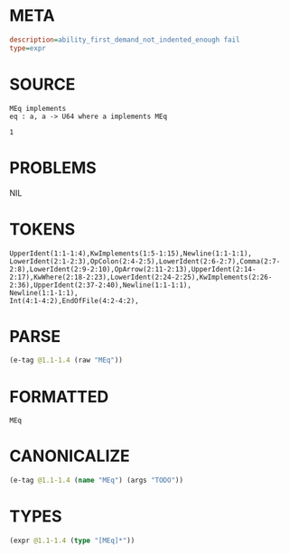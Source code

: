 # META
~~~ini
description=ability_first_demand_not_indented_enough fail
type=expr
~~~
# SOURCE
~~~roc
MEq implements
eq : a, a -> U64 where a implements MEq

1
~~~
# PROBLEMS
NIL
# TOKENS
~~~zig
UpperIdent(1:1-1:4),KwImplements(1:5-1:15),Newline(1:1-1:1),
LowerIdent(2:1-2:3),OpColon(2:4-2:5),LowerIdent(2:6-2:7),Comma(2:7-2:8),LowerIdent(2:9-2:10),OpArrow(2:11-2:13),UpperIdent(2:14-2:17),KwWhere(2:18-2:23),LowerIdent(2:24-2:25),KwImplements(2:26-2:36),UpperIdent(2:37-2:40),Newline(1:1-1:1),
Newline(1:1-1:1),
Int(4:1-4:2),EndOfFile(4:2-4:2),
~~~
# PARSE
~~~clojure
(e-tag @1.1-1.4 (raw "MEq"))
~~~
# FORMATTED
~~~roc
MEq
~~~
# CANONICALIZE
~~~clojure
(e-tag @1.1-1.4 (name "MEq") (args "TODO"))
~~~
# TYPES
~~~clojure
(expr @1.1-1.4 (type "[MEq]*"))
~~~
